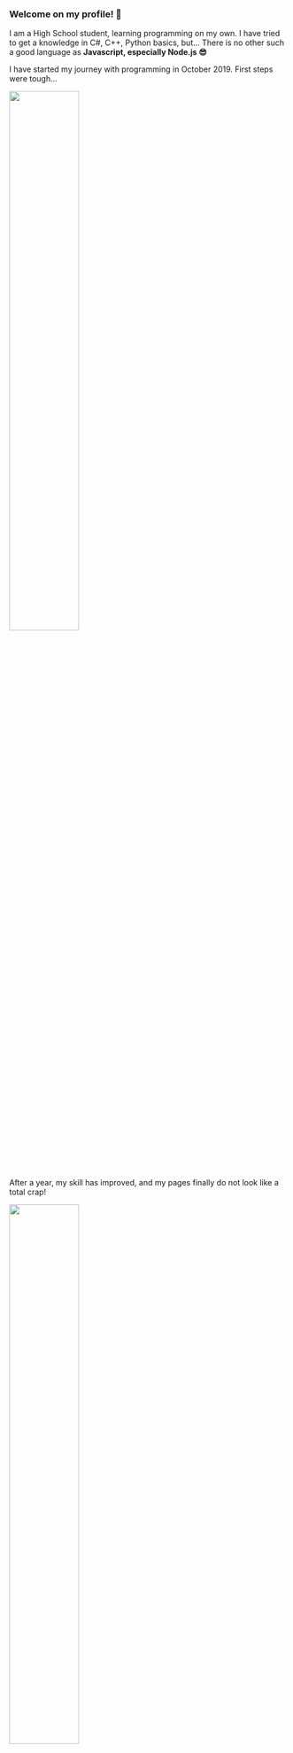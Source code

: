 ### Welcome on my profile! 👋

I am a High School student, learning programming on my own. I have tried to get a knowledge in C#, C++, Python basics, but...
    There is no other such a good language as <b> Javascript, especially Node.js 😎 </b>
    
<p> I have started my journey with programming in October 2019. First steps were tough...</p>
<img src = "wzslr321/images/readmeimage.png" width=50% height = 50%> 
<p> After a year, my skill has improved, and my pages finally do not look like a total crap! </p>
<img src = "iwzslr321/images/readmeimage2.png" width = 50% height = 50%>
<p> I prefer back-end coding, with Node.js, but I want to become <b> MERN </b> full stack developer, so I have to get into React. I already have spent  a dozen hours with TypeScript, and it wasn`t so bad 😏 </p>

<p> I plan to make some cool repositories, so hopefully everyone will find any useful line of code for himself ✋

<!--
**wzslr321/wzslr321** is a ✨ _special_ ✨ repository because its `README.md` (this file) appears on your GitHub profile.

Here are some ideas to get you started:

- 🔭 I’m currently working on ...
- 🌱 I’m currently learning ...
- 👯 I’m looking to collaborate on ...
- 🤔 I’m looking for help with ...
- 💬 Ask me about ...
- 📫 How to reach me: ...
- 😄 Pronouns: ...
- ⚡ Fun fact: ...
-->
